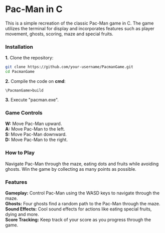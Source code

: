 # Pac-Man in C

This is a simple recreation of the classic Pac-Man game in C. The game utilizes the terminal for display and incorporates features such as player movement, ghosts, scoring, maze and special fruits.

### Installation 
**1.**  Clone the repository:
```bash
git clone https://github.com/your-username/PacmanGame.git
cd PacmanGame
```
**2.** Compile the code on **cmd**:
```
\PacmanGame>build
```

**3.** Execute "pacman.exe".

### Game Controls
**W:** Move Pac-Man upward.\
**A:** Move Pac-Man to the left.\
**S:** Move Pac-Man downward.\
**D:** Move Pac-Man to the right.

### How to Play
Navigate Pac-Man through the maze, eating dots and fruits while avoiding ghosts. Win the game by collecting as many points as possible.

### Features
**Gameplay:** Control Pac-Man using the WASD keys to navigate through the maze.\
**Ghosts:** Four ghosts find a random path to the Pac-Man through the maze.\
**Sound Effects:** Cool sound effects for actions like eating special fruits, dying and more.\
**Score Tracking:** Keep track of your score as you progress through the game.